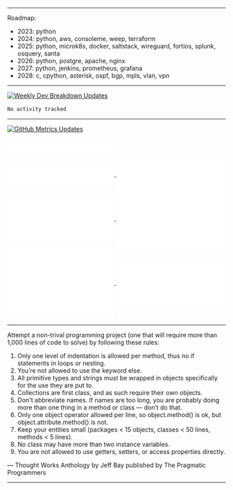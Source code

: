 
---

Roadmap:

- 2023: python
- 2024: python, aws, consoleme, weep, terraform
- 2025: python, microk8s, docker, saltstack, wireguard, fortios, splunk, osquery, santa
- 2026: python, postgre, apache, nginx
- 2027: python, jenkins, prometheus, grafana
- 2028: c, cpython, asterisk, ospf, bgp, mpls, vlan, vpn
  
---

[![Weekly Dev Breakdown Updates](https://github.com/raelldottin/raelldottin/actions/workflows/wakatime.yml/badge.svg)](https://github.com/raelldottin/raelldottin/actions/workflows/wakatime.yml)

<!--START_SECTION:waka-->

```txt
No activity tracked
```

<!--END_SECTION:waka-->

---

[![GitHub Metrics Updates](https://github.com/raelldottin/raelldottin/actions/workflows/metrics.yml/badge.svg)](https://github.com/raelldottin/raelldottin/actions/workflows/metrics.yml)

<a href="https://github.com/raelldottin">
  <img align="center" width="49%" src="./header.svg" />
</a>
<br/>
<a href="https://github.com/raelldottin">
  <img align="center" width="49%" src="./repositories.svg" />
</a>
<a href="https://github.com/raelldottin">
  <img align="center" width="49%" src="./acti_comm.svg" />
</a>

<a href="https://github.com/raelldottin">
  <img align="center" width="49%" src="./iso_calender.svg" />
</a>

<a href="https://github.com/raelldottin">
    <img align="center" width="49%" src="./issue_pr_lang.svg" />
</a>

<a href="https://github.com/raelldottin">
  <img align="center" width="49%" src="./github-habits.svg" />
</a>
<a href="https://github.com/raelldottin">
    <img align="center" width="49%" src="./achievements.svg" />
</a>

---

Attempt a non-trival programming project (one that will require more than 1,000 lines of code to solve) by following these rules:
1. Only one level of indentation is allowed per method, thus no if statements in loops or nesting.
1. You’re not allowed to use the keyword else.
1. All primitive types and strings must be wrapped in objects specifically for the use they are put to.
1. Collections are first class, and as such require their own objects.
1. Don't abbreviate names. If names are too long, you are probably doing more than one thing in a method or class — don’t do that.
1. Only one object operator allowed per line, so object.method() is ok, but object.attribute.method() is not.
1. Keep your entities small (packages < 15 objects, classes < 50 lines, methods < 5 lines).
1. No class may have more than two instance variables.
1. You are not allowed to use getters, setters, or access properties directly.

— Thought Works Anthology by Jeff Bay published by The Pragmatic Programmers

---

<!--

If hate reflects success, perhaps they should lessen their disdain for me. Either amplify my accomplishments or realize that seeking my downfall is also their own undoing.

---

As a black person, I often feel like I'm under constant scrutiny. Trust becomes a luxury in a world that seems perpetually against me. If my actions seem aggressive, understand that they stem from a relentless battle for my basic right to exist.

---

-->
